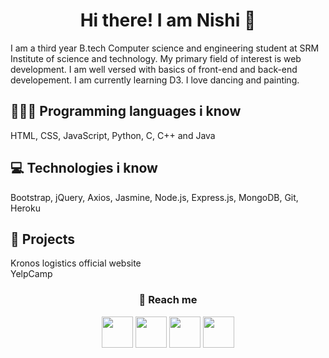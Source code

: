 <h1 align="center"> Hi there! I am Nishi 👋 </h1>

I am a third year B.tech Computer science and engineering student at SRM Institute of science and technology. My primary field of interest is web development. I am well versed with basics of front-end and back-end developement. I am currently learning D3. I love dancing and painting. 

## 👨🏽‍💻 Programming languages i know 

HTML, CSS, JavaScript, Python, C, C++ and Java 

## 💻 Technologies i know

Bootstrap, jQuery, Axios, Jasmine, Node.js, Express.js, MongoDB, Git, Heroku

## 🚀 Projects 

<a style="text-decoration:none" href="http://www.kronoslogistics.in">Kronos logistics official website</a>
<br>
<a style="text-decoration:none" href="http://yelp-camp-by-nishi.herokuapp.com">YelpCamp</a>

<h3 align="center">💬 Reach me</h3>
<p align="center">
  <a href="https://www.linkedin.com/in/nishi-anand-210734171/"><img width="50px" src="https://img.icons8.com/color/2x/linkedin.png"></a>
  <a href="https://codepen.io/nishianand30/"><img width="50px" src="https://img.icons8.com/ios-filled/2x/codepen.png"></a>
  <a href="https://www.instagram.com/nishianand30/"><img width="50px" src="https://img.icons8.com/fluent/2x/instagram-new.png"></a>
  <a href="https://www.facebook.com/nishianand30/"><img width="50px" src="https://img.icons8.com/color/2x/facebook.png"></a>
</p>


